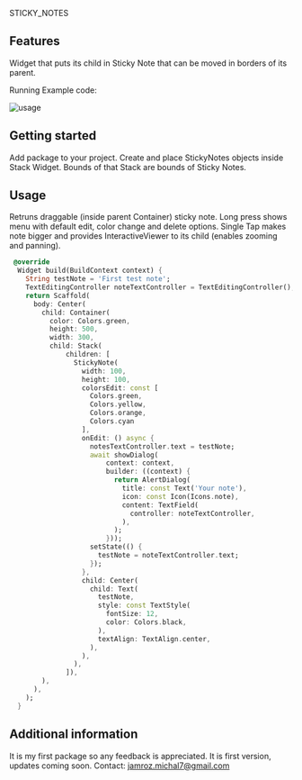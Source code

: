
STICKY_NOTES

## Features
Widget that puts its child in Sticky Note that can be moved in borders of its parent.


Running Example code:




![usage](https://github.com/mis177/sticky-notes/assets/56123042/91bb434a-a5d5-4bb7-8fbd-8416e13a746c)



## Getting started

Add package to your project.
Create and place StickyNotes objects inside Stack Widget. Bounds of that Stack are bounds of Sticky Notes.


## Usage

Retruns draggable (inside parent Container) sticky note. Long press shows menu with default edit, color change and delete options. Single Tap makes note bigger and provides InteractiveViewer to its child (enables zooming and panning). 
```dart
 @override
  Widget build(BuildContext context) {   
    String testNote = 'First test note';
    TextEditingController noteTextController = TextEditingController();
    return Scaffold(
      body: Center(
        child: Container(
          color: Colors.green,
          height: 500,
          width: 300,
          child: Stack(
              children: [
                StickyNote(
                  width: 100,
                  height: 100,
                  colorsEdit: const [
                    Colors.green,
                    Colors.yellow,
                    Colors.orange,
                    Colors.cyan
                  ],
                  onEdit: () async {
                    notesTextController.text = testNote;
                    await showDialog(
                        context: context,
                        builder: ((context) {
                          return AlertDialog(
                            title: const Text('Your note'),
                            icon: const Icon(Icons.note),
                            content: TextField(
                              controller: noteTextController,
                            ),
                          );
                        }));
                    setState(() {
                      testNote = noteTextController.text;
                    });
                  },
                  child: Center(
                    child: Text(
                      testNote,
                      style: const TextStyle(
                        fontSize: 12,
                        color: Colors.black,
                      ),
                      textAlign: TextAlign.center,
                    ),
                  ),
                ),
              ]),
        ),
      ),
    );
  }
```

## Additional information

It is my first package so any feedback is appreciated. It is first version, updates coming soon.
Contact: jamroz.michal7@gmail.com

